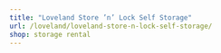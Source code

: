 ```yaml
---
title: "Loveland Store ’n’ Lock Self Storage"
url: /loveland/loveland-store-n-lock-self-storage/
shop: storage rental
---
```

